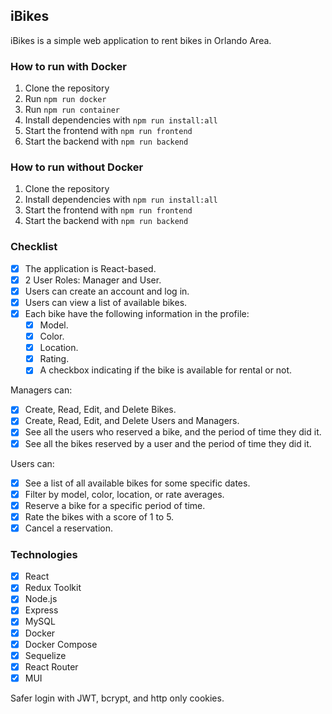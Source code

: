 ## iBikes

iBikes is a simple web application to rent bikes in Orlando Area.

### How to run with Docker

1. Clone the repository
2. Run `npm run docker`
3. Run `npm run container`
4. Install dependencies with `npm run install:all`
5. Start the frontend with `npm run frontend`
6. Start the backend with `npm run backend`

### How to run without Docker

1. Clone the repository
2. Install dependencies with `npm run install:all`
3. Start the frontend with `npm run frontend`
4. Start the backend with `npm run backend`

### Checklist

- [x] The application is React-based.
- [x] 2 User Roles: Manager and User.
- [x] Users can create an account and log in.
- [x] Users can view a list of available bikes.
- [x] Each bike have the following information in the profile:
  - [x] Model.
  - [x] Color.
  - [x] Location.
  - [x] Rating.
  - [x] A checkbox indicating if the bike is available for rental or not.

Managers can:

- [x] Create, Read, Edit, and Delete Bikes.
- [x] Create, Read, Edit, and Delete Users and Managers.
- [x] See all the users who reserved a bike, and the period of time they did it.
- [x] See all the bikes reserved by a user and the period of time they did it.

Users can:

- [x] See a list of all available bikes for some specific dates.
- [x] Filter by model, color, location, or rate averages.
- [x] Reserve a bike for a specific period of time.
- [x] Rate the bikes with a score of 1 to 5.
- [x] Cancel a reservation.

### Technologies

- [x] React
- [x] Redux Toolkit
- [x] Node.js
- [x] Express
- [x] MySQL
- [x] Docker
- [x] Docker Compose
- [x] Sequelize
- [x] React Router
- [x] MUI

Safer login with JWT, bcrypt, and http only cookies.